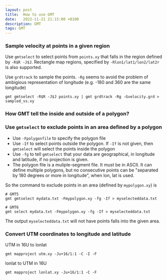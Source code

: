 ```yaml
---
layout: post
title:  How to use GMT
date:   2022-11-21 21:15:00 +0100
description: GMT
tags: GMT
---
```


### Sample velocity at points in a given region
Use `gmtselect` to select points from `points.xy` that falls in the region defined by `-R$R -J$J`. Rectangle map regions, specified by `-Rlon1/lat1/lon2/lat2r` is also supported. 

Use `grdtrack` to sample the points.
`-Rg` seems to avoid the problem of ambigious representation of longitude 
(e.g. -180 and 360 are the same longitude)
```
gmt gmtselect -R$R -J$J points.xy | gmt grdtrack -Rg -Gvelocity.grd > sampled_vs.xy
```

### How GMT tell the inside and outside of a polygon?

### Use `gmtselect` to exclude points in an area defined by a polygon
- Use `-Fpolygonfile` to specify the polygon file
- Use `-If` to select points outside the polygon. If `-If` is not given, then `gmtselect` will select the points inside the polygon
- Use `-fg` to tell `gmtselect` that your data are geographical, in longitude and latitude, if no projection is given.
- The polygon file is a muliple-segment file. It must be in ASCII. 
It can define multiple polygons, 
but no consecutive points can be "separated by 180 degrees or more in longitude",
when lon, lat is used. 

So the command to exclude points in an area (defined by `mypolygon.xy`) is
```
# GMT5
gmt gmtselect mydata.txt -Fmypolygon.xy -fg -If > myselecteddata.txt

# GMT6
gmt select mydata.txt -Fmypolygon.xy -fg -If > myselecteddata.txt
```
The output `myselecteddata.txt` will not have points falls into the given area.


### Convert UTM coordinates to longitude and latitude
UTM in 16U to lonlat
```
gmt mapproject utm.xy -Ju+16/1:1 -C -I -F
```
lonlat to UTM in 16U
```
gmt mapproject lonlat.xy -Ju+16/1:1 -C -F
```
